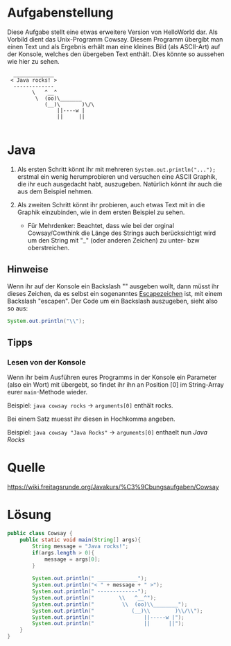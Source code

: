 # Aufgabenstellung

Diese Aufgabe stellt eine etwas erweitere Version von HelloWorld dar. Als Vorbild dient das Unix-Programm Cowsay. Diesem Programm übergibt man einen Text und als Ergebnis erhält man eine kleines Bild (als ASCII-Art) auf der Konsole, welches den übergeben Text enthält. Dies könnte so aussehen wie hier zu sehen.

```
  _____________
 < Java rocks! >
  -------------
        \   ^__^
         \  (oo)\_______
            (__)\       )\/\
                ||----w |
                ||     ||
                
```

# Java
 1. Als ersten Schritt könnt ihr mit mehreren `System.out.println("...");` erstmal ein wenig herumprobieren und versuchen eine ASCII Graphik, die ihr euch ausgedacht habt, auszugeben. Natürlich könnt ihr auch die aus dem Beispiel nehmen.

 2. Als zweiten Schritt könnt ihr probieren, auch etwas Text mit in die Graphik einzubinden, wie in dem ersten Beispiel zu sehen.

     * Für Mehrdenker: Beachtet, dass wie bei der orginal Cowsay/Cowthink die Länge des Strings auch berücksichtigt wird um den String mit "_" (oder anderen Zeichen) zu unter- bzw oberstreichen.

## Hinweise

Wenn ihr auf der Konsole ein Backslash "\" ausgeben wollt, dann müsst ihr dieses Zeichen, da es selbst ein sogenanntes [Escapezeichen](http://de.wikipedia.org/wiki/Escape-Sequenz) ist, mit einem Backslash "escapen".
Der Code um ein Backslash auszugeben, sieht also so aus:

```java
System.out.println("\\");
```

## Tipps

### Lesen von der Konsole

Wenn ihr beim Ausführen eures Programms in der Konsole ein Parameter (also ein Wort) mit übergebt, so findet ihr ihn an Position [0] im String-Array eurer `main`-Methode wieder.

Beispiel:
 `java cowsay rocks`
-> `arguments[0]` enthält rocks.

Bei einem Satz muesst ihr diesen in Hochkomma angeben.

Beispiel:
 `java cowsay "Java Rocks"`
-> `arguments[0]` enthaelt nun *Java Rocks*

# Quelle

<https://wiki.freitagsrunde.org/Javakurs/%C3%9Cbungsaufgaben/Cowsay>

# Lösung

```java
public class Cowsay {
    public static void main(String[] args){
        String message = "Java rocks!";
        if(args.length > 0){
            message = args[0];
        }
  
        System.out.println(" _____________");
        System.out.println("< " + message + " >");
        System.out.println(" -------------");
        System.out.println("        \\   ^__^");
        System.out.println("         \\  (oo)\\________");
        System.out.println("            (__)\\        )\\/\\");
        System.out.println("                ||-----w |");
        System.out.println("                ||      ||");
    }
}
```